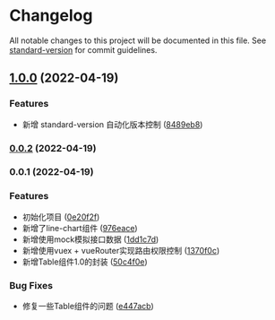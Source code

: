 # Changelog

All notable changes to this project will be documented in this file. See [standard-version](https://github.com/conventional-changelog/standard-version) for commit guidelines.

## [1.0.0](https://github.com/DBAAZzz/monitorManger/compare/v0.0.2...v1.0.0) (2022-04-19)


### Features

* 新增 standard-version 自动化版本控制 ([8489eb8](https://github.com/DBAAZzz/monitorManger/commit/8489eb844ca0a0841ce049a7317251a370d9e755))

### [0.0.2](https://github.com/DBAAZzz/monitorManger/compare/v0.0.1...v0.0.2) (2022-04-19)

### 0.0.1 (2022-04-19)


### Features

* 初始化项目 ([0e20f2f](https://github.com/DBAAZzz/monitorManger/commit/0e20f2fe6fc6ec5e93afa3086c7004b373585c3f))
* 新增了line-chart组件 ([976eace](https://github.com/DBAAZzz/monitorManger/commit/976eace3e089401440742e8f32781bf462d46421))
* 新增使用mock模拟接口数据 ([1dd1c7d](https://github.com/DBAAZzz/monitorManger/commit/1dd1c7de2877a268543c5e9e0c556697507a5973))
* 新增使用vuex + vueRouter实现路由权限控制 ([1370f0c](https://github.com/DBAAZzz/monitorManger/commit/1370f0c90e28e21283caf9ea850e8e8ee02203aa))
* 新增Table组件1.0的封装 ([50c4f0e](https://github.com/DBAAZzz/monitorManger/commit/50c4f0ecb30c837df2a2b184a0b9bf7af47c4105))


### Bug Fixes

* 修复一些Table组件的问题 ([e447acb](https://github.com/DBAAZzz/monitorManger/commit/e447acbd9a0f0ffbec5ebb1305362ffcea2bb84a))
